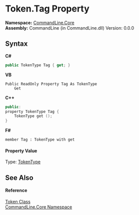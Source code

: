 # Token.Tag Property 
 

**Namespace:**&nbsp;<a href="N_CommandLine_Core">CommandLine.Core</a><br />**Assembly:**&nbsp;CommandLine (in CommandLine.dll) Version: 0.0.0

## Syntax

**C#**<br />
``` C#
public TokenType Tag { get; }
```

**VB**<br />
``` VB
Public ReadOnly Property Tag As TokenType
	Get
```

**C++**<br />
``` C++
public:
property TokenType Tag {
	TokenType get ();
}
```

**F#**<br />
``` F#
member Tag : TokenType with get

```


#### Property Value
Type: <a href="T_CommandLine_Core_TokenType">TokenType</a>

## See Also


#### Reference
<a href="T_CommandLine_Core_Token">Token Class</a><br /><a href="N_CommandLine_Core">CommandLine.Core Namespace</a><br />